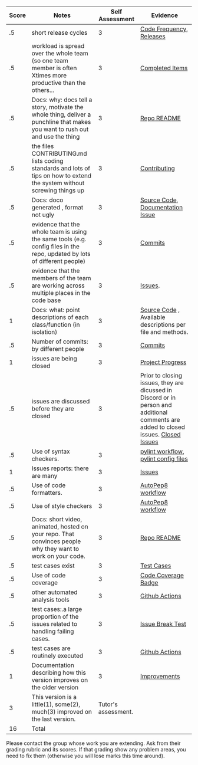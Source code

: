 
|Score|Notes|Self Assessment| Evidence|
|-|-----|----------|---------|
|.5| short release cycles|3|[Code Frequency](https://github.com/TommasU/scrivener/graphs/code-frequency), [Releases](https://github.com/TommasU/scrivener/releases)|
|.5| workload is spread over the whole team (so one team member is often Xtimes more productive than the others...|3|[Completed Items](https://github.com/TommasU/scrivener/projects/1)|
|.5|Docs: why: docs tell a story, motivate the whole thing, deliver a punchline that makes you want to rush out and use the thing |3 |[Repo README](https://github.com/TommasU/scrivener)|
|.5|the files CONTRIBUTING.md lists coding standards and lots of tips on how to extend the system without screwing things up  |3 |[Contributing](https://github.com/TommasU/scrivener/blob/main/CONTRIBUTING.md)|
|.5|Docs: doco generated , format not ugly  | 3|[Source Code](https://github.com/TommasU/scrivener/tree/main/docs), [Documentation Issue](https://github.com/TommasU/scrivener/pull/36)|
|.5|evidence that the whole team is using the same tools (e.g. config files in the repo, updated by lots of different people) |3 |[Commits](https://github.com/TommasU/scrivener/graphs/commit-activity)|
|.5|evidence that the members of the team are working across multiple places in the code base |3 |[Issues](https://github.com/TommasU/scrivener/issues).
|1|Docs: what: point descriptions of each class/function (in isolation)  |3 |[Source Code](https://github.com/TommasU/scrivener/tree/main/source) , Available descriptions per file and methods.
|.5|Number of commits: by different people  | 3|[Commits](https://github.com/TommasU/scrivener/graphs/commit-activity) |
|1|issues are being closed | 3| [Project Progress](https://github.com/TommasU/scrivener/projects/1)
|.5|issues are discussed before they are closed | 3| Prior to closing issues, they are dicussed in Discord or in person and additional comments are added to closed issues. [Closed Issues](https://github.com/TommasU/scrivener/issues?q=is%3Aissue+is%3Aclosed)|
|.5|Use of syntax checkers. | 3| [pylint workflow](https://github.com/TommasU/scrivener/blob/developer/.github/workflows/pylint.yml), [pylint config files](https://github.com/TommasU/scrivener/blob/developer/.pylintrc)
|1|Issues reports: there are many  | 3| [Issues](https://github.com/TommasU/scrivener/issues)
|.5|Use of code formatters. | 3|[AutoPep8 workflow](https://github.com/TommasU/scrivener/blob/developer/.github/workflows)|
|.5|Use of style checkers | 3| [AutoPep8 workflow](https://github.com/TommasU/scrivener/blob/developer/.github/workflows)|
|.5|Docs: short video, animated, hosted on your repo. That convinces people why they want to work on your code. | 3|[Repo README](https://github.com/TommasU/scrivener)|
|.5|test cases exist  |3|[Test Cases](https://github.com/TommasU/scrivener/tree/developer/test)|
|.5|Use of code coverage  | 3|[Code Coverage Badge](https://app.codecov.io/gh/TommasU/scrivener/commits?page=1)|
|.5|other automated analysis tools  | 3|[Github Actions](https://github.com/TommasU/scrivener/actions)
|.5|test cases:.a large proportion of the issues related to handling failing cases. | 3|[Issue Break Test](https://github.com/TommasU/scrivener/issues/33)|
|.5|test cases are routinely executed | 3|[Github Actions](https://github.com/TommasU/scrivener/actions)
|1|Documentation describing how this version improves on the older version| 3|[Improvements](https://github.com/TommasU/scrivener/blob/developer/docs/Project2Changes.md)
|3|This version is a little(1), some(2), much(3) improved on the last version.|Tutor's assessment.| 
|16| Total|


Please contact the group whose work you are extending. Ask from their grading rubric and its scores.
If that grading show any problem areas, you need to fix them (otherwise you will lose marks this time around).

